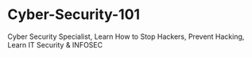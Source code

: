 # Cyber-Security-101
Cyber Security Specialist, Learn How to Stop Hackers, Prevent Hacking, Learn IT Security &amp; INFOSEC
